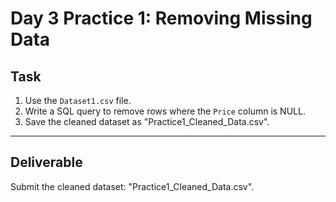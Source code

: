 # Day 3 Practice 1: Removing Missing Data

## Task
1. Use the `Dataset1.csv` file.
2. Write a SQL query to remove rows where the `Price` column is NULL.
3. Save the cleaned dataset as "Practice1_Cleaned_Data.csv".

---

## Deliverable
Submit the cleaned dataset: "Practice1_Cleaned_Data.csv".